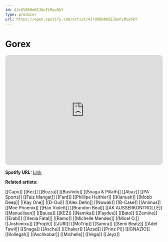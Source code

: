 ```yaml
---
id: 4JrUVB60m5EJGoFLMsw5kY
type: producer
url: https://open.spotify.com/artist/4JrUVB60m5EJGoFLMsw5kY
---
```

# Gorex

<iframe style="border-radius:12px" src="https://open.spotify.com/embed/artist/4JrUVB60m5EJGoFLMsw5kY" width="100%" height="352" frameBorder="0" allowfullscreen="" allow="autoplay; clipboard-write; encrypted-media; fullscreen; picture-in-picture" loading="lazy"></iframe>

**Spotify URL:** [Link](https://open.spotify.com/artist/4JrUVB60m5EJGoFLMsw5kY)

**Related artists:**

[[Capo]]
[[Kez]]
[[Bozza]]
[[Bushido]]
[[Snaga & Pillath]]
[[Abaz]]
[[PA Sports]]
[[Faiz Mangat]]
[[Fard]]
[[Phillipe Heithier]]
[[Kianush]]
[[Mobb Deep]]
[[Kay One]]
[[D-Oui]]
[[Alex Dehn]]
[[Nowak]]
[[B-Case]]
[[Animus]]
[[Moe Phoenix]]
[[Hän Violett]]
[[Brandon Beal]]
[[AK AUSSERKONTROLLE]]
[[Manuellsen]]
[[Bausa]]
[[KEZ]]
[[Namika]]
[[Faydee]]
[[Bato]]
[[Zemine]]
[[Erabi]]
[[Xenia Fatal]]
[[Ramo]]
[[Michelle Mendes]]
[[Micel O.]]
[[Joshimixu]]
[[Proph]]
[[JURI]]
[[MoTrip]]
[[Samra]]
[[Semi Beatz]]
[[Adel Tawil]]
[[Snaga]]
[[Asche]]
[[Chaker]]
[[Azad]]
[[Prinz Pi]]
[[IGNAZIO]]
[[Kollegah]]
[[Aschkobar]]
[[Michelle]]
[[Vega]]
[[Jeyz]]
